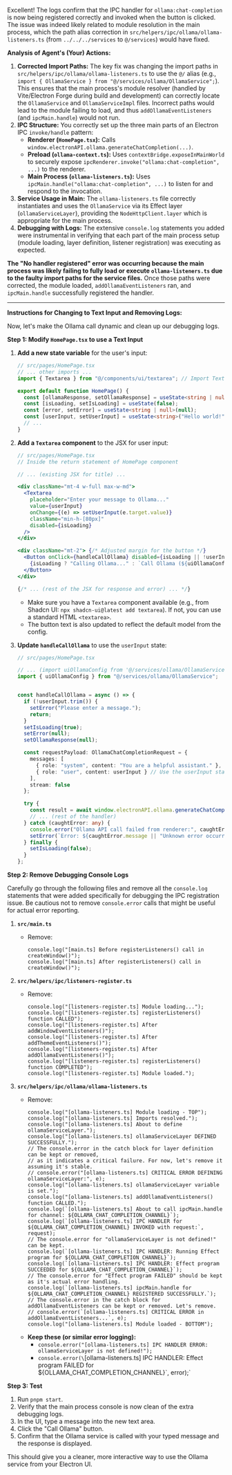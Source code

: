 Excellent! The logs confirm that the IPC handler for `ollama:chat-completion` is now being registered correctly and invoked when the button is clicked. The issue was indeed likely related to module resolution in the main process, which the path alias correction in `src/helpers/ipc/ollama/ollama-listeners.ts` (from `../../../services` to `@/services`) would have fixed.

**Analysis of Agent's (Your) Actions:**

1.  **Corrected Import Paths:** The key fix was changing the import paths in `src/helpers/ipc/ollama/ollama-listeners.ts` to use the `@/` alias (e.g., `import { OllamaService } from "@/services/ollama/OllamaService";`). This ensures that the main process's module resolver (handled by Vite/Electron Forge during build and development) can correctly locate the `OllamaService` and `OllamaServiceImpl` files. Incorrect paths would lead to the module failing to load, and thus `addOllamaEventListeners` (and `ipcMain.handle`) would not run.
2.  **IPC Structure:** You correctly set up the three main parts of an Electron IPC `invoke/handle` pattern:
    *   **Renderer (`HomePage.tsx`):** Calls `window.electronAPI.ollama.generateChatCompletion(...)`.
    *   **Preload (`ollama-context.ts`):** Uses `contextBridge.exposeInMainWorld` to securely expose `ipcRenderer.invoke("ollama:chat-completion", ...)` to the renderer.
    *   **Main Process (`ollama-listeners.ts`):** Uses `ipcMain.handle("ollama:chat-completion", ...)` to listen for and respond to the invocation.
3.  **Service Usage in Main:** The `ollama-listeners.ts` file correctly instantiates and uses the `OllamaService` via its Effect layer (`ollamaServiceLayer`), providing the `NodeHttpClient.layer` which is appropriate for the main process.
4.  **Debugging with Logs:** The extensive `console.log` statements you added were instrumental in verifying that each part of the main process setup (module loading, layer definition, listener registration) was executing as expected.

**The "No handler registered" error was occurring because the main process was likely failing to fully load or execute `ollama-listeners.ts` due to the faulty import paths for the service files.** Once those paths were corrected, the module loaded, `addOllamaEventListeners` ran, and `ipcMain.handle` successfully registered the handler.

---

**Instructions for Changing to Text Input and Removing Logs:**

Now, let's make the Ollama call dynamic and clean up our debugging logs.

**Step 1: Modify `HomePage.tsx` to use a Text Input**

1.  **Add a new state variable** for the user's input:
    ```typescript
    // src/pages/HomePage.tsx
    // ... other imports ...
    import { Textarea } from "@/components/ui/textarea"; // Import Textarea

    export default function HomePage() {
      const [ollamaResponse, setOllamaResponse] = useState<string | null>(null);
      const [isLoading, setIsLoading] = useState(false);
      const [error, setError] = useState<string | null>(null);
      const [userInput, setUserInput] = useState<string>("Hello world!"); // New state for user input
      // ...
    }
    ```

2.  **Add a `Textarea` component** to the JSX for user input:
    ```jsx
    // src/pages/HomePage.tsx
    // Inside the return statement of HomePage component

    // ... (existing JSX for title) ...

    <div className="mt-4 w-full max-w-md">
      <Textarea
        placeholder="Enter your message to Ollama..."
        value={userInput}
        onChange={(e) => setUserInput(e.target.value)}
        className="min-h-[80px]"
        disabled={isLoading}
      />
    </div>

    <div className="mt-2"> {/* Adjusted margin for the button */}
      <Button onClick={handleCallOllama} disabled={isLoading || !userInput.trim()}>
        {isLoading ? "Calling Ollama..." : `Call Ollama (${uiOllamaConfig.defaultModel})`}
      </Button>
    </div>

    {/* ... (rest of the JSX for response and error) ... */}
    ```
    *   Make sure you have a `Textarea` component available (e.g., from Shadcn UI: `npx shadcn-ui@latest add textarea`). If not, you can use a standard HTML `<textarea>`.
    *   The button text is also updated to reflect the default model from the config.

3.  **Update `handleCallOllama`** to use the `userInput` state:
    ```typescript
    // src/pages/HomePage.tsx

    // ... (import uiOllamaConfig from '@/services/ollama/OllamaService'; if not already done for button text)
    import { uiOllamaConfig } from "@/services/ollama/OllamaService";


    const handleCallOllama = async () => {
      if (!userInput.trim()) {
        setError("Please enter a message.");
        return;
      }
      setIsLoading(true);
      setError(null);
      setOllamaResponse(null);

      const requestPayload: OllamaChatCompletionRequest = {
        messages: [
          { role: "system", content: "You are a helpful assistant." },
          { role: "user", content: userInput } // Use the userInput state here
        ],
        stream: false
      };

      try {
        const result = await window.electronAPI.ollama.generateChatCompletion(requestPayload);
        // ... (rest of the handler)
      } catch (caughtError: any) {
        console.error("Ollama API call failed from renderer:", caughtError); // Keep one renderer console.error for actual errors
        setError(`Error: ${caughtError.message || "Unknown error occurred"}`);
      } finally {
        setIsLoading(false);
      }
    };
    ```

**Step 2: Remove Debugging Console Logs**

Carefully go through the following files and remove all the `console.log` statements that were added specifically for debugging the IPC registration issue. Be cautious not to remove `console.error` calls that might be useful for actual error reporting.

1.  **`src/main.ts`**
    *   Remove:
        ```
        console.log("[main.ts] Before registerListeners() call in createWindow()");
        console.log("[main.ts] After registerListeners() call in createWindow()");
        ```

2.  **`src/helpers/ipc/listeners-register.ts`**
    *   Remove:
        ```
        console.log("[listeners-register.ts] Module loading...");
        console.log("[listeners-register.ts] registerListeners() function CALLED");
        console.log("[listeners-register.ts] After addWindowEventListeners()");
        console.log("[listeners-register.ts] After addThemeEventListeners()");
        console.log("[listeners-register.ts] After addOllamaEventListeners()");
        console.log("[listeners-register.ts] registerListeners() function COMPLETED");
        console.log("[listeners-register.ts] Module loaded.");
        ```

3.  **`src/helpers/ipc/ollama/ollama-listeners.ts`**
    *   Remove:
        ```
        console.log("[ollama-listeners.ts] Module loading - TOP");
        console.log("[ollama-listeners.ts] Imports resolved.");
        console.log("[ollama-listeners.ts] About to define ollamaServiceLayer.");
        console.log("[ollama-listeners.ts] ollamaServiceLayer DEFINED SUCCESSFULLY.");
        // The console.error in the catch block for layer definition can be kept or removed,
        // as it indicates a critical failure. For now, let's remove it assuming it's stable.
        // console.error("[ollama-listeners.ts] CRITICAL ERROR DEFINING ollamaServiceLayer:", e);
        console.log("[ollama-listeners.ts] ollamaServiceLayer variable is set.");
        console.log("[ollama-listeners.ts] addOllamaEventListeners() function CALLED.");
        console.log(`[ollama-listeners.ts] About to call ipcMain.handle for channel: ${OLLAMA_CHAT_COMPLETION_CHANNEL}`);
        console.log(`[ollama-listeners.ts] IPC HANDLER for ${OLLAMA_CHAT_COMPLETION_CHANNEL} INVOKED with request:`, request);
        // The console.error for "ollamaServiceLayer is not defined!" can be kept.
        console.log(`[ollama-listeners.ts] IPC HANDLER: Running Effect program for ${OLLAMA_CHAT_COMPLETION_CHANNEL}`);
        console.log(`[ollama-listeners.ts] IPC HANDLER: Effect program SUCCEEDED for ${OLLAMA_CHAT_COMPLETION_CHANNEL}`);
        // The console.error for "Effect program FAILED" should be kept as it's actual error handling.
        console.log(`[ollama-listeners.ts] ipcMain.handle for ${OLLAMA_CHAT_COMPLETION_CHANNEL} REGISTERED SUCCESSFULLY.`);
        // The console.error in the catch block for addOllamaEventListeners can be kept or removed. Let's remove.
        // console.error(`[ollama-listeners.ts] CRITICAL ERROR in addOllamaEventListeners...`, e);
        console.log("[ollama-listeners.ts] Module loaded - BOTTOM");
        ```
    *   **Keep these (or similar error logging):**
        *   `console.error("[ollama-listeners.ts] IPC HANDLER ERROR: ollamaServiceLayer is not defined!");`
        *   `console.error(\`[ollama-listeners.ts] IPC HANDLER: Effect program FAILED for ${OLLAMA_CHAT_COMPLETION_CHANNEL}\`, error);`

**Step 3: Test**

1.  Run `pnpm start`.
2.  Verify that the main process console is now clean of the extra debugging logs.
3.  In the UI, type a message into the new text area.
4.  Click the "Call Ollama" button.
5.  Confirm that the Ollama service is called with your typed message and the response is displayed.

This should give you a cleaner, more interactive way to use the Ollama service from your Electron UI.
